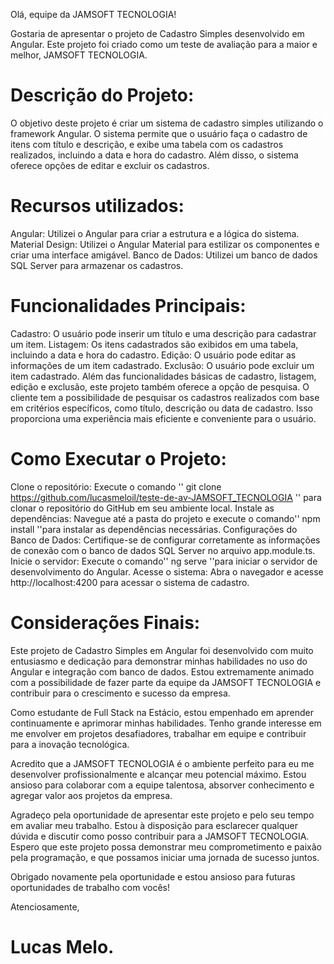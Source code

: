 Olá, equipe da JAMSOFT TECNOLOGIA!

Gostaria de apresentar o projeto de Cadastro Simples desenvolvido em Angular. Este projeto foi criado como um teste de avaliação para a maior e melhor, JAMSOFT TECNOLOGIA.

# Descrição do Projeto:

O objetivo deste projeto é criar um sistema de cadastro simples utilizando o framework Angular. O sistema permite que o usuário faça o cadastro de itens com título e descrição, e exibe uma tabela com os cadastros realizados, incluindo a data e hora do cadastro. Além disso, o sistema oferece opções de editar e excluir os cadastros.

# Recursos utilizados:

 Angular: Utilizei o Angular para criar a estrutura e a lógica do sistema.
 Material Design: Utilizei o Angular Material para estilizar os componentes e criar uma interface amigável.
 Banco de Dados: Utilizei um banco de dados SQL Server para armazenar os cadastros.

# Funcionalidades Principais:

Cadastro: O usuário pode inserir um título e uma descrição para cadastrar um item.
Listagem: Os itens cadastrados são exibidos em uma tabela, incluindo a data e hora do cadastro.
Edição: O usuário pode editar as informações de um item cadastrado.
Exclusão: O usuário pode excluir um item cadastrado.
Além das funcionalidades básicas de cadastro, listagem, edição e exclusão, este projeto também oferece a opção de pesquisa. O cliente tem a possibilidade de pesquisar os cadastros realizados com base em critérios específicos, como título, descrição ou data de cadastro. Isso proporciona uma experiência mais eficiente e conveniente para o usuário.

# Como Executar o Projeto:

Clone o repositório: Execute o comando '' git clone https://github.com/lucasmeloil/teste-de-av-JAMSOFT_TECNOLOGIA '' para clonar o repositório do GitHub em seu ambiente local.
Instale as dependências: Navegue até a pasta do projeto e execute o comando'' npm install ''para instalar as dependências necessárias.
Configurações do Banco de Dados: Certifique-se de configurar corretamente as informações de conexão com o banco de dados SQL Server no arquivo app.module.ts.
Inicie o servidor: Execute o comando'' ng serve ''para iniciar o servidor de desenvolvimento do Angular.
Acesse o sistema: Abra o navegador e acesse http://localhost:4200 para acessar o sistema de cadastro.

# Considerações Finais:

Este projeto de Cadastro Simples em Angular foi desenvolvido com muito entusiasmo e dedicação para demonstrar minhas habilidades no uso do Angular e integração com banco de dados. Estou extremamente animado com a possibilidade de fazer parte da equipe da JAMSOFT TECNOLOGIA e contribuir para o crescimento e sucesso da empresa.

Como estudante de Full Stack na Estácio, estou empenhado em aprender continuamente e aprimorar minhas habilidades. Tenho grande interesse em me envolver em projetos desafiadores, trabalhar em equipe e contribuir para a inovação tecnológica.

Acredito que a JAMSOFT TECNOLOGIA é o ambiente perfeito para eu me desenvolver profissionalmente e alcançar meu potencial máximo. Estou ansioso para colaborar com a equipe talentosa, absorver conhecimento e agregar valor aos projetos da empresa.

Agradeço pela oportunidade de apresentar este projeto e pelo seu tempo em avaliar meu trabalho. Estou à disposição para esclarecer qualquer dúvida e discutir como posso contribuir para a JAMSOFT TECNOLOGIA.
Espero que este projeto possa demonstrar meu comprometimento e paixão pela programação, e que possamos iniciar uma jornada de sucesso juntos.

Obrigado novamente pela oportunidade e estou ansioso para futuras oportunidades de trabalho com vocês!

Atenciosamente,
# Lucas Melo.
